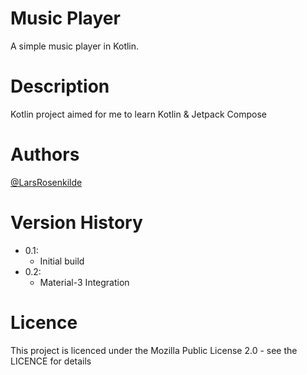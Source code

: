 # Music Player
A simple music player in Kotlin.

# Description
Kotlin project aimed for me to learn Kotlin & Jetpack Compose

# Authors
[@LarsRosenkilde](https://github.com/LarsRosenkilde)

# Version History
- 0.1:
  * Initial build
- 0.2:
  * Material-3 Integration 
   
# Licence
This project is licenced under the Mozilla Public License 2.0 - see the LICENCE for details
